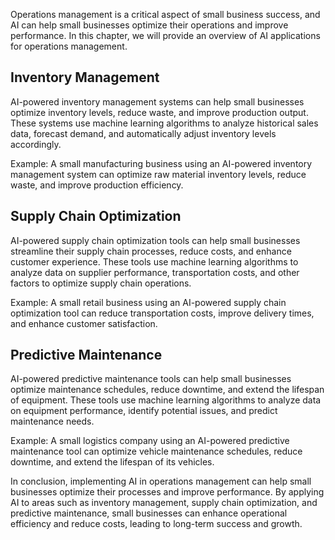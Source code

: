 

Operations management is a critical aspect of small business success, and AI can help small businesses optimize their operations and improve performance. In this chapter, we will provide an overview of AI applications for operations management.

Inventory Management
--------------------

AI-powered inventory management systems can help small businesses optimize inventory levels, reduce waste, and improve production output. These systems use machine learning algorithms to analyze historical sales data, forecast demand, and automatically adjust inventory levels accordingly.

Example: A small manufacturing business using an AI-powered inventory management system can optimize raw material inventory levels, reduce waste, and improve production efficiency.

Supply Chain Optimization
-------------------------

AI-powered supply chain optimization tools can help small businesses streamline their supply chain processes, reduce costs, and enhance customer experience. These tools use machine learning algorithms to analyze data on supplier performance, transportation costs, and other factors to optimize supply chain operations.

Example: A small retail business using an AI-powered supply chain optimization tool can reduce transportation costs, improve delivery times, and enhance customer satisfaction.

Predictive Maintenance
----------------------

AI-powered predictive maintenance tools can help small businesses optimize maintenance schedules, reduce downtime, and extend the lifespan of equipment. These tools use machine learning algorithms to analyze data on equipment performance, identify potential issues, and predict maintenance needs.

Example: A small logistics company using an AI-powered predictive maintenance tool can optimize vehicle maintenance schedules, reduce downtime, and extend the lifespan of its vehicles.

In conclusion, implementing AI in operations management can help small businesses optimize their processes and improve performance. By applying AI to areas such as inventory management, supply chain optimization, and predictive maintenance, small businesses can enhance operational efficiency and reduce costs, leading to long-term success and growth.
